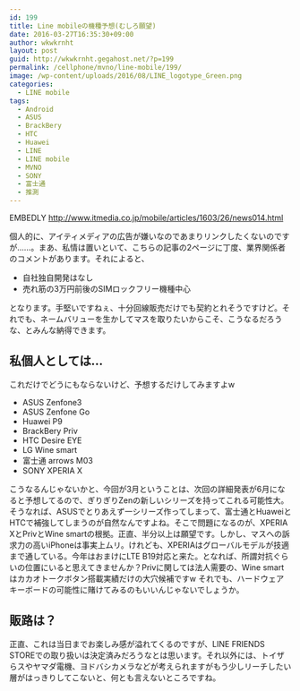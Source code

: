 ```yaml
---
id: 199
title: Line mobileの機種予想(むしろ願望)
date: 2016-03-27T16:35:30+09:00
author: wkwkrnht
layout: post
guid: http://wkwkrnht.gegahost.net/?p=199
permalink: /cellphone/mvno/line-mobile/199/
image: /wp-content/uploads/2016/08/LINE_logotype_Green.png
categories:
  - LINE mobile
tags:
  - Android
  - ASUS
  - BrackBery
  - HTC
  - Huawei
  - LINE
  - LINE mobile
  - MVNO
  - SONY
  - 富士通
  - 推測
---
```

EMBEDLY http://www.itmedia.co.jp/mobile/articles/1603/26/news014.html

個人的に、アイティメディアの広告が嫌いなのであまりリンクしたくないのですが……。まあ、私情は置いといて、こちらの記事の2ページに丁度、業界関係者のコメントがあります。それによると、

  * 自社独自開発はなし
  * 売れ筋の3万円前後のSIMロックフリー機種中心

となります。手堅いですねぇ、十分回線販売だけでも契約とれそうですけど。それでも、ネームバリューを生かしてマスを取りたいからこそ、こうなるだろうな、とみんな納得できます。

## 私個人としては…

これだけでどうにもならないけど、予想するだけしてみますよw

  * ASUS Zenfone3
  * ASUS Zenfone Go
  * Huawei P9
  * BrackBery Priv
  * HTC Desire EYE
  * LG Wine smart
  * 富士通 arrows M03
  * SONY XPERIA X

こうなるんじゃないかと、今回が3月ということは、次回の詳細発表が6月になると予想してるので、ぎりぎりZenの新しいシリーズを持ってこれる可能性大。そうなれば、ASUSでとりあえず一シリーズ作ってしまって、富士通とHuaweiとHTCで補強してしまうのが自然なんですよね。そこで問題になるのが、XPERIA XとPrivとWine smartの根拠。正直、半分以上は願望です。しかし、マスへの訴求力の高いiPhoneは事実上ムリ。けれども、XPERIAはグローバルモデルが技適まで通している。今年はおまけにLTE B19対応と来た。となれば、所謂対抗ぐらいの位置にいると思えてきませんか？Privに関しては法人需要の、Wine smartはカカオトークボタン搭載実績だけの大穴候補ですw それでも、ハードウェアキーボードの可能性に賭けてみるのもいいんじゃないでしょうか。

## 販路は？

正直、これは当日までお楽しみ感が溢れてくるのですが、LINE FRIENDS STOREでの取り扱いは決定済みだろうなとは思います。それ以外には、トイザらスやヤマダ電機、ヨドバシカメラなどが考えられますがもう少しリーチしたい層がはっきりしてこないと、何とも言えないところですね。